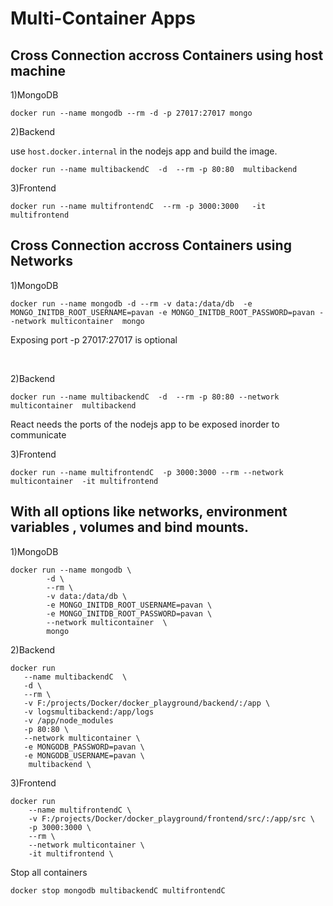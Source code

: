 # Multi-Container Apps

## Cross Connection accross Containers using host machine

1)MongoDB

```
docker run --name mongodb --rm -d -p 27017:27017 mongo
```

2)Backend

use `host.docker.internal` in the nodejs app and build the image.

```
docker run --name multibackendC  -d  --rm -p 80:80  multibackend
```

3)Frontend

```
docker run --name multifrontendC  --rm -p 3000:3000   -it multifrontend
```

## Cross Connection accross Containers using Networks

1)MongoDB

```
docker run --name mongodb -d --rm -v data:/data/db  -e MONGO_INITDB_ROOT_USERNAME=pavan -e MONGO_INITDB_ROOT_PASSWORD=pavan --network multicontainer  mongo
```

Exposing port -p 27017:27017 is optional

<br/>

2)Backend

```
docker run --name multibackendC  -d  --rm -p 80:80 --network multicontainer  multibackend
```

React needs the ports of the nodejs app to be exposed inorder to communicate

3)Frontend

```
docker run --name multifrontendC  -p 3000:3000 --rm --network multicontainer  -it multifrontend
```

## With all options like networks, environment variables , volumes and bind mounts.

1)MongoDB

```
docker run --name mongodb \
        -d \
        --rm \
        -v data:/data/db \
        -e MONGO_INITDB_ROOT_USERNAME=pavan \
        -e MONGO_INITDB_ROOT_PASSWORD=pavan \
        --network multicontainer  \
        mongo
```

2)Backend

```
docker run
   --name multibackendC  \
   -d \
   --rm \
   -v F:/projects/Docker/docker_playground/backend/:/app \
   -v logsmultibackend:/app/logs
   -v /app/node_modules
   -p 80:80 \
   --network multicontainer \
   -e MONGODB_PASSWORD=pavan \
   -e MONGODB_USERNAME=pavan \
    multibackend \
```

3)Frontend

```
docker run
    --name multifrontendC \
    -v F:/projects/Docker/docker_playground/frontend/src/:/app/src \
    -p 3000:3000 \
    --rm \
    --network multicontainer \
    -it multifrontend \
```

Stop all containers

```
docker stop mongodb multibackendC multifrontendC
```
